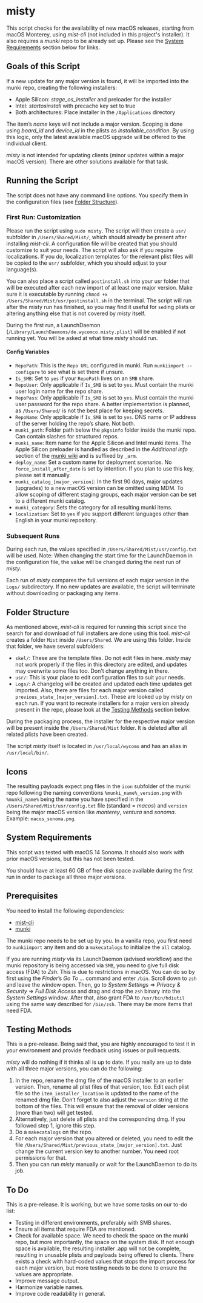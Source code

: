 # misty

This script checks for the availability of new macOS releases, starting from macOS Monterey, using *mist-cli* (not included in this project's installer). It also requires a *munki* repo to be already set up. Please see the [System Requirements](#system-requirements) section below for links.

## Goals of this Script

If a new update for any major version is found, it will be imported into the munki repo, creating the following installers:
- Apple Silicon: *stage_os_installer* and preloader for the installer
- Intel: *startosinstall* with precache key set to true
- Both architectures: Place installer in the `/Applications` directory

The item’s *name* keys will not include a major version. Scoping is done using *board_id* and *device_id* in the plists as *installable_condition*. By using this logic, only the latest available macOS upgrade will be offered to the individual client.

*misty* is not intended for updating clients (minor updates within a major macOS version). There are other solutions available for that task.

## Running the Script

The script does not have any command line options. You specify them in the configuration files (see [Folder Structure](#folder-structure)).

### First Run: Customization

Please run the script using `sudo misty`. The script will then create a `usr/` subfolder in `/Users/Shared/Mist/`, which should already be present after installing *mist-cli*. A configuration file will be created that you should customize to suit your needs. The script will also ask if you require localizations. If you do, localization templates for the relevant plist files will be copied to the `usr/` subfolder, which you should adjust to your language(s).

You can also place a script called `postinstall.sh` into your usr folder that will be executed after each new import of at least one major version. Make sure it is executable by running `chmod +x /Users/Shared/Mist/usr/postinstall.sh` in the terminal. The script will run after the misty run has finished, so you may find it useful for `sed`ing plists or altering anything else that is not covered by *misty* itself.

During the first run, a LaunchDaemon (`/Library/LaunchDaemons/de.wycomco.misty.plist`) will be enabled if not running yet. You will be asked at what time *misty* should run.

#### Config Variables

- `RepoPath`: This is the `Repo URL` configured in munki. Run `munkiimport --configure` to see what is set there if unsure.
- `Is_SMB`: Set to `yes` if your `RepoPath` lives on an `SMB` share.
- `RepoUser`: Only applicable if `Is_SMB` is set to `yes`. Must contain the munki user login name for the repo share.
- `RepoPass`: Only applicable if `Is_SMB` is set to `yes`. Must contain the munki user password for the repo share. A better implementation is planned, as `/Users/Shared/` is not the best place for keeping secrets.
- `RepoName`: Only applicable if `Is_SMB` is set to `yes`. DNS name or IP address of the server holding the repo’s share. Not both.
- `munki_path`: Folder path below the `pkgsinfo` folder inside the munki repo. Can contain slashes for structured repos.
- `munki_name`: Item name for the Apple Silicon and Intel munki items. The Apple Silicon preloader is handled as described in the *Additional info* section of the [munki wiki](https://github.com/munki/munki/wiki/Staging-macOS-Installers#additional-info) and is suffixed by `_arm`.
- `deploy_name`: Set a custom name for deployment scenarios. No `force_install_after_date` is set by intention. If you plan to use this key, please set it manually.
- `munki_catalog_[major_version]`: In the first 90 days, major updates (upgrades) to a new macOS version can be omitted using MDM. To allow scoping of different staging groups, each major version can be set to a different munki catalog.
- `munki_category`: Sets the category for all resulting munki items.
- `localization`: Set to `yes` if you support different languages other than English in your munki repository.

### Subsequent Runs

During each run, the values specified in `/Users/Shared/Mist/usr/config.txt` will be used. Note: When changing the start time for the LaunchDaemon in the configuration file, the value will be changed during the next run of *misty*.

Each run of *misty* compares the full versions of each major version in the `Logs/` subdirectory. If no new updates are available, the script will terminate without downloading or packaging any items.

## Folder Structure

As mentioned above, *mist-cli* is required for running this script since the search for and download of full installers are done using this tool. *mist-cli* creates a folder `Mist` inside `/Users/Shared`. We are using this folder. Inside that folder, we have several subfolders:

- `skel/`: These are the template files. Do not edit files in here. *misty* may not work properly if the files in this directory are edited, and updates may overwrite some files too. Don't change anything in there.
- `usr/`: This is your place to edit configuration files to suit your needs.
- `Logs/`: A changelog will be created and updated each time updates get imported. Also, there are files for each major version called `previous_state_[major_version].txt`. These are looked up by *misty* on each run. If you want to recreate installers for a major version already present in the repo, please look at the [Testing Methods](testing-methods) section below.

During the packaging process, the installer for the respective major version will be present inside the `/Users/Shared/Mist` folder. It is deleted after all related plists have been created.

The script *misty* itself is located in `/usr/local/wycomo` and has an alias in `/usr/local/bin/`.

## Icons

The resulting payloads expect png files in the `icon` subfolder of the munki repo following the naming conventions `%munki_name%_version.png` with `%munki_name%` being the name you have specified in the `/Users/Shared/Mist/usr/config.txt` file (standard = *macos*) and `version` being the major macOS version like *monterey*, *ventura* and *sonoma*. Example: `macos_sonoma.png`.

## System Requirements

This script was tested with macOS 14 Sonoma. It should also work with prior macOS versions, but this has not been tested.

You should have at least 60 GB of free disk space available during the first run in order to package all three major versions.

## Prerequisites

You need to install the following dependencies:

- [mist-cli](https://github.com/ninxsoft/mist-cli)
- [munki](https://github.com/munki/munki/)

The munki repo needs to be set up by you. In a vanilla repo, you first need to `munkiimport` any item and do a `makecatalogs` to initialize the `all` catalog.

If you are running *misty* via its LaunchDaemon (advised workflow) and the munki repository is being accessed via `SMB`, you need to give full disk access (FDA) to *Zsh*. This is due to restrictions in macOS. You can do so by first using the *Finder*’s *Go To …* command and enter `/bin`. Scroll down to `zsh` and leave the window open. Then, go to *System Settings* => *Privacy & Security* => *Full Disk Access* and drag and drop the `zsh` binary into the *System Settings* window. After that, also grant FDA to `/usr/bin/hdiutil` using the same way described for `/bin/zsh`. There may be more items that need FDA.

## Testing Methods

This is a pre-release. Being said that, you are highly encouraged to test it in your environment and provide feedback using issues or pull requests.

*misty* will do nothing if it thinks all is up to date. If you really are up to date with all three major versions, you can do the following:

1. In the repo, rename the dmg file of the macOS installer to an earlier version. Then, rename all plist files of that version, too. Edit each plist file so the `item_installer_location` is updated to the name of the renamed dmg file. Don’t forget to also adjust the `version` string at the bottom of the files. This will ensure that the removal of older versions (more than two) will get tested.
2. Alternatively, just delete all plists and the corresponding dmg. If you followed step 1, ignore this step.
3. Do a `makecatalogs` on the repo.
4. For each major version that you altered or deleted, you need to edit the file `/Users/Shared/Mist/previous_state_[major_version].txt`. Just change the current version key to another number. You need root permissions for that.
5. Then you can run *misty* manually or wait for the LaunchDaemon to do its job.

## To Do

This is a pre-release. It is working, but we have some tasks on our to-do list:

- Testing in different environments, preferably with SMB shares.
- Ensure all items that require FDA are mentioned.
- Check for available space. We need to check the space on the munki repo, but more importantly, the space on the system disk. If not enough space is available, the resulting installer .app will not be complete, resulting in unusable plists and payloads being offered to clients. There exists a check with hard-coded values that stops the import process for each major version, but more testing needs to be done to ensure the values are appropriate.
- Improve message output.
- Harmonize variable names.
- Improve code readability in general.
